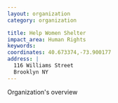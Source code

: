 ```yaml
---
layout: organization
category: organization

title: Help Women Shelter
impact_area: Human Rights
keywords: 
coordinates: 40.673374,-73.900177
address: |
  116 Williams Street
  Brooklyn NY 
---
```

Organization's overview
